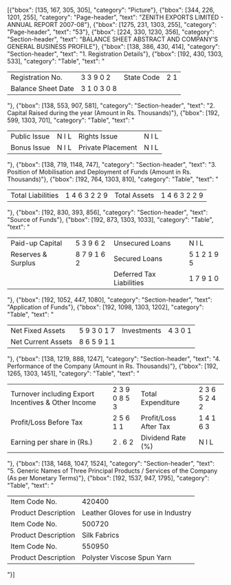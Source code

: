 [{"bbox": [135, 167, 305, 305], "category": "Picture"}, {"bbox": [344, 226, 1201, 255], "category": "Page-header", "text": "ZENITH EXPORTS LIMITED - ANNUAL REPORT 2007-08"}, {"bbox": [1275, 231, 1303, 255], "category": "Page-header", "text": "53"}, {"bbox": [224, 330, 1230, 356], "category": "Section-header", "text": "BALANCE SHEET ABSTRACT AND COMPANY'S GENERAL BUSINESS PROFILE"}, {"bbox": [138, 386, 430, 414], "category": "Section-header", "text": "1. Registration Details"}, {"bbox": [192, 430, 1303, 533], "category": "Table", "text": "<table><tr><td>Registration No.</td><td>3 3 9 0 2</td><td>State Code</td><td>2 1</td></tr><tr><td>Balance Sheet Date</td><td>3 1 0 3 0 8</td><td></td><td></td></tr></table>"}, {"bbox": [138, 553, 907, 581], "category": "Section-header", "text": "2. Capital Raised during the year (Amount in Rs. Thousands)"}, {"bbox": [192, 599, 1303, 701], "category": "Table", "text": "<table><tr><td>Public Issue</td><td>N I L</td><td>Rights Issue</td><td>N I L</td></tr><tr><td>Bonus Issue</td><td>N I L</td><td>Private Placement</td><td>N I L</td></tr></table>"}, {"bbox": [138, 719, 1148, 747], "category": "Section-header", "text": "3. Position of Mobilisation and Deployment of Funds (Amount in Rs. Thousands)"}, {"bbox": [192, 764, 1303, 810], "category": "Table", "text": "<table><tr><td>Total Liabilities</td><td>1 4 6 3 2 2 9</td><td>Total Assets</td><td>1 4 6 3 2 2 9</td></tr></table>"}, {"bbox": [192, 830, 393, 856], "category": "Section-header", "text": "Source of Funds"}, {"bbox": [192, 873, 1303, 1033], "category": "Table", "text": "<table><tr><td>Paid-up Capital</td><td>5 3 9 6 2</td><td>Unsecured Loans</td><td>N I L</td></tr><tr><td>Reserves & Surplus</td><td>8 7 9 1 6 2</td><td>Secured Loans</td><td>5 1 2 1 9 5</td></tr><tr><td></td><td></td><td>Deferred Tax Liabilities</td><td>1 7 9 1 0</td></tr></table>"}, {"bbox": [192, 1052, 447, 1080], "category": "Section-header", "text": "Application of Funds"}, {"bbox": [192, 1098, 1303, 1202], "category": "Table", "text": "<table><tr><td>Net Fixed Assets</td><td>5 9 3 0 1 7</td><td>Investments</td><td>4 3 0 1</td></tr><tr><td>Net Current Assets</td><td>8 6 5 9 1 1</td><td></td><td></td></tr></table>"}, {"bbox": [138, 1219, 888, 1247], "category": "Section-header", "text": "4. Performance of the Company (Amount in Rs. Thousands)"}, {"bbox": [192, 1265, 1303, 1451], "category": "Table", "text": "<table><tr><td>Turnover including Export Incentives & Other Income</td><td>2 3 9 0 8 5 3</td><td>Total Expenditure</td><td>2 3 6 5 2 4 2</td></tr><tr><td>Profit/Loss Before Tax</td><td>2 5 6 1 1</td><td>Profit/Loss After Tax</td><td>1 4 1 6 3</td></tr><tr><td>Earning per share in (Rs.)</td><td>2 . 6 2</td><td>Dividend Rate (%)</td><td>N I L</td></tr></table>"}, {"bbox": [138, 1468, 1047, 1524], "category": "Section-header", "text": "5. Generic Names of Three Principal Products / Services of the Company (As per Monetary Terms)"}, {"bbox": [192, 1537, 947, 1795], "category": "Table", "text": "<table><tr><td>Item Code No.</td><td>420400</td></tr><tr><td>Product Description</td><td>Leather Gloves for use in Industry</td></tr><tr><td>Item Code No.</td><td>500720</td></tr><tr><td>Product Description</td><td>Silk Fabrics</td></tr><tr><td>Item Code No.</td><td>550950</td></tr><tr><td>Product Description</td><td>Polyster Viscose Spun Yarn</td></tr></table>"}]